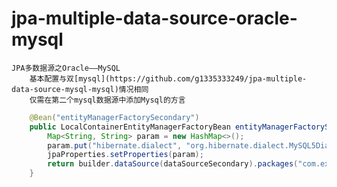 # jpa-multiple-data-source-oracle-mysql
    JPA多数据源之Oracle——MySQL
        基本配置与双[mysql](https://github.com/g1335333249/jpa-multiple-data-source-mysql-mysql)情况相同
        仅需在第二个mysql数据源中添加Mysql的方言
```java
    @Bean("entityManagerFactorySecondary")
    public LocalContainerEntityManagerFactoryBean entityManagerFactorySecondary(EntityManagerFactoryBuilder builder) {
        Map<String, String> param = new HashMap<>();
        param.put("hibernate.dialect", "org.hibernate.dialect.MySQL5Dialect");
        jpaProperties.setProperties(param);
        return builder.dataSource(dataSourceSecondary).packages("com.example.oracle.entity.secondary").persistenceUnit("secondaryPersistenceUnit").properties(jpaProperties.getHibernateProperties(new HibernateSettings())).build();
    }
```
